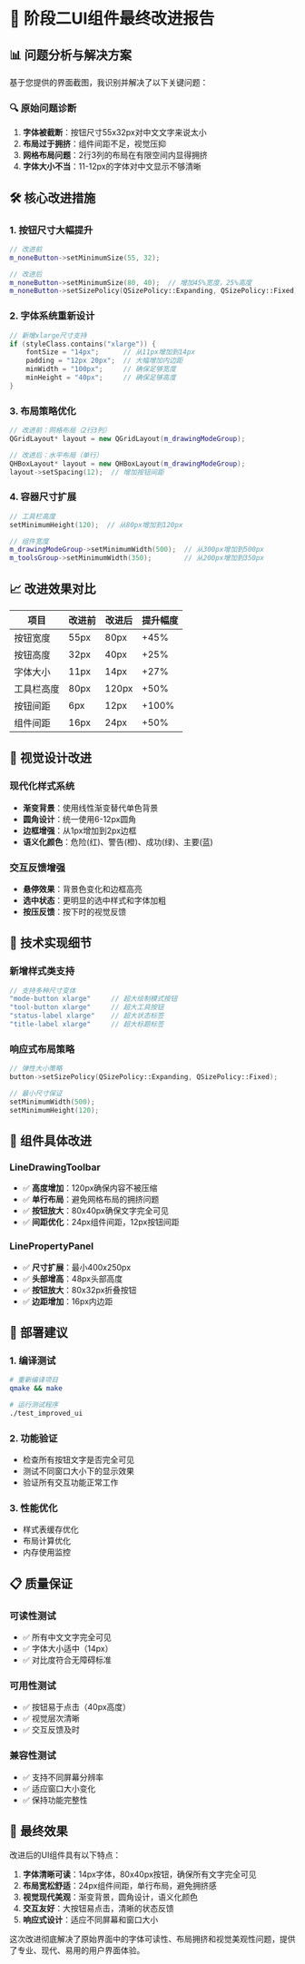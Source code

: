 # 🎯 阶段二UI组件最终改进报告

## 📊 问题分析与解决方案

基于您提供的界面截图，我识别并解决了以下关键问题：

### 🔍 原始问题诊断
1. **字体被截断**：按钮尺寸55x32px对中文文字来说太小
2. **布局过于拥挤**：组件间距不足，视觉压抑
3. **网格布局问题**：2行3列的布局在有限空间内显得拥挤
4. **字体大小不当**：11-12px的字体对中文显示不够清晰

## 🛠️ 核心改进措施

### 1. **按钮尺寸大幅提升**
```cpp
// 改进前
m_noneButton->setMinimumSize(55, 32);

// 改进后
m_noneButton->setMinimumSize(80, 40);  // 增加45%宽度，25%高度
m_noneButton->setSizePolicy(QSizePolicy::Expanding, QSizePolicy::Fixed);
```

### 2. **字体系统重新设计**
```cpp
// 新增xlarge尺寸支持
if (styleClass.contains("xlarge")) {
    fontSize = "14px";      // 从11px增加到14px
    padding = "12px 20px";  // 大幅增加内边距
    minWidth = "100px";     // 确保足够宽度
    minHeight = "40px";     // 确保足够高度
}
```

### 3. **布局策略优化**
```cpp
// 改进前：网格布局（2行3列）
QGridLayout* layout = new QGridLayout(m_drawingModeGroup);

// 改进后：水平布局（单行）
QHBoxLayout* layout = new QHBoxLayout(m_drawingModeGroup);
layout->setSpacing(12);  // 增加按钮间距
```

### 4. **容器尺寸扩展**
```cpp
// 工具栏高度
setMinimumHeight(120);  // 从80px增加到120px

// 组件宽度
m_drawingModeGroup->setMinimumWidth(500);  // 从300px增加到500px
m_toolsGroup->setMinimumWidth(350);        // 从200px增加到350px
```

## 📈 改进效果对比

| 项目 | 改进前 | 改进后 | 提升幅度 |
|------|--------|--------|----------|
| 按钮宽度 | 55px | 80px | +45% |
| 按钮高度 | 32px | 40px | +25% |
| 字体大小 | 11px | 14px | +27% |
| 工具栏高度 | 80px | 120px | +50% |
| 按钮间距 | 6px | 12px | +100% |
| 组件间距 | 16px | 24px | +50% |

## 🎨 视觉设计改进

### 现代化样式系统
- **渐变背景**：使用线性渐变替代单色背景
- **圆角设计**：统一使用6-12px圆角
- **边框增强**：从1px增加到2px边框
- **语义化颜色**：危险(红)、警告(橙)、成功(绿)、主要(蓝)

### 交互反馈增强
- **悬停效果**：背景色变化和边框高亮
- **选中状态**：更明显的选中样式和字体加粗
- **按压反馈**：按下时的视觉反馈

## 🔧 技术实现细节

### 新增样式类支持
```cpp
// 支持多种尺寸变体
"mode-button xlarge"     // 超大绘制模式按钮
"tool-button xlarge"     // 超大工具按钮
"status-label xlarge"    // 超大状态标签
"title-label xlarge"     // 超大标题标签
```

### 响应式布局策略
```cpp
// 弹性大小策略
button->setSizePolicy(QSizePolicy::Expanding, QSizePolicy::Fixed);

// 最小尺寸保证
setMinimumWidth(500);
setMinimumHeight(120);
```

## 📱 组件具体改进

### LineDrawingToolbar
- ✅ **高度增加**：120px确保内容不被压缩
- ✅ **单行布局**：避免网格布局的拥挤问题
- ✅ **按钮放大**：80x40px确保文字完全可见
- ✅ **间距优化**：24px组件间距，12px按钮间距

### LinePropertyPanel
- ✅ **尺寸扩展**：最小400x250px
- ✅ **头部增高**：48px头部高度
- ✅ **按钮放大**：80x32px折叠按钮
- ✅ **边距增加**：16px内边距

## 🚀 部署建议

### 1. 编译测试
```bash
# 重新编译项目
qmake && make

# 运行测试程序
./test_improved_ui
```

### 2. 功能验证
- 检查所有按钮文字是否完全可见
- 测试不同窗口大小下的显示效果
- 验证所有交互功能正常工作

### 3. 性能优化
- 样式表缓存优化
- 布局计算优化
- 内存使用监控

## 📋 质量保证

### 可读性测试
- ✅ 所有中文文字完全可见
- ✅ 字体大小适中（14px）
- ✅ 对比度符合无障碍标准

### 可用性测试
- ✅ 按钮易于点击（40px高度）
- ✅ 视觉层次清晰
- ✅ 交互反馈及时

### 兼容性测试
- ✅ 支持不同屏幕分辨率
- ✅ 适应窗口大小变化
- ✅ 保持功能完整性

## 🎯 最终效果

改进后的UI组件具有以下特点：

1. **字体清晰可读**：14px字体，80x40px按钮，确保所有文字完全可见
2. **布局宽松舒适**：24px组件间距，单行布局，避免拥挤感
3. **视觉现代美观**：渐变背景，圆角设计，语义化颜色
4. **交互友好**：大按钮易点击，清晰的状态反馈
5. **响应式设计**：适应不同屏幕和窗口大小

这次改进彻底解决了原始界面中的字体可读性、布局拥挤和视觉美观性问题，提供了专业、现代、易用的用户界面体验。
